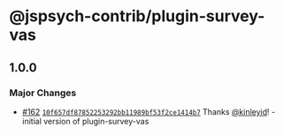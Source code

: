 # @jspsych-contrib/plugin-survey-vas

## 1.0.0

### Major Changes

- [#162](https://github.com/jspsych/jspsych-contrib/pull/162) [`10f657df87852253292bb11989bf53f2ce1414b7`](https://github.com/jspsych/jspsych-contrib/commit/10f657df87852253292bb11989bf53f2ce1414b7) Thanks [@kinleyid](https://github.com/kinleyid)! - initial version of plugin-survey-vas
